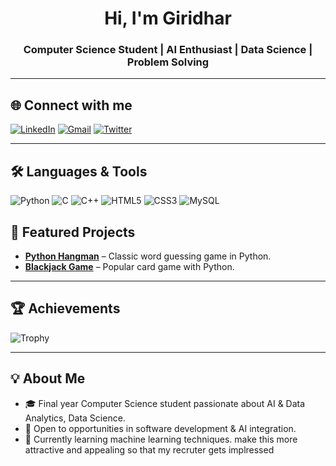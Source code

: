 
<h1 align="center">Hi, I'm Giridhar</h1>
<h3 align="center">Computer Science Student | AI Enthusiast | Data Science | Problem Solving</h3>

---

## 🌐 Connect with me  
[![LinkedIn](https://img.shields.io/badge/-LinkedIn-0A66C2?style=flat&logo=linkedin&logoColor=white&labelColor=0A66C2)](https://linkedin.com/in/giridhar-r-a01470320)
[![Gmail](https://img.shields.io/badge/-Gmail-D14836?style=flat&logo=gmail&logoColor=white&labelColor=D14836)](mailto:your.email@gmail.com)
[![Twitter](https://img.shields.io/badge/-Twitter-1DA1F2?style=flat&logo=twitter&logoColor=white&labelColor=1DA1F2)](https://x.com/_giridhar__)

---

## 🛠 Languages & Tools
![Python](https://img.shields.io/badge/Python-3776AB?logo=python&logoColor=white)
![C](https://img.shields.io/badge/C-00599C?logo=c&logoColor=white)
![C++](https://img.shields.io/badge/C++-00599C?logo=c%2B%2B&logoColor=white)
![HTML5](https://img.shields.io/badge/HTML5-E34F26?logo=html5&logoColor=white)
![CSS3](https://img.shields.io/badge/CSS3-1572B6?logo=css3&logoColor=white)
![MySQL](https://img.shields.io/badge/MySQL-4479A1?logo=mysql&logoColor=white)




## 🚀 Featured Projects
- [**Python Hangman**](https://github.com/giridhar122/python-hang) – Classic word guessing game in Python.
- [**Blackjack Game**](https://github.com/giridhar122/Blackjack-) – Popular card game with Python.


---

## 🏆 Achievements
![Trophy](https://github-profile-trophy.vercel.app/?username=giridhar122&theme=tokyonight&no-frame=true&row=1&column=6)

---

## 💡 About Me
- 🎓 Final year Computer Science student passionate about AI & Data Analytics, Data Science.  
- 💼 Open to opportunities in software development & AI integration.  
- 🌱 Currently learning machine learning techniques.    make this more attractive and appealing so that my recruter gets implressed 
